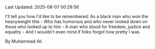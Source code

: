Last Updated: 2025-08-07 00:28:56

I'll tell you how I'd like to be remembered: As a black man who won the heavyweight title - Who has humorous and who never looked down on those who looked up to him - A man who stood for freedom, justice and equality - And I wouldn't even mind if folks forgot how pretty I was.

By Muhammad Ali